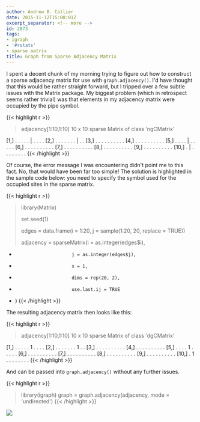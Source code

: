 ```yaml
---
author: Andrew B. Collier
date: 2015-11-12T15:00:01Z
excerpt_separator: <!-- more -->
id: 2873
tags:
- igraph
- '#rstats'
- sparse matrix
title: Graph from Sparse Adjacency Matrix
---
```


I spent a decent chunk of my morning trying to figure out how to construct a sparse adjacency matrix for use with `graph.adjacency()`. I'd have thought that this would be rather straight forward, but I tripped over a few subtle issues with the Matrix package. My biggest problem (which in retrospect seems rather trivial) was that elements in my adjacency matrix were occupied by the pipe symbol.

<!--more-->

{{< highlight r >}}
> adjacency[1:10,1:10]
10 x 10 sparse Matrix of class 'ngCMatrix'
                         
 [1,] . . . . . | . . . .
 [2,] . . . . . . . | . .
 [3,] . . . . . . . . . .
 [4,] . . . . . . . . . .
 [5,] . . . . | . . . . .
 [6,] . . . . . . . . . .
 [7,] . . . . . . . . . .
 [8,] . . . . . . . . . .
 [9,] . . . . . . . . . .
[10,] . | . . . . . . . .
{{< /highlight >}}

Of course, the error message I was encountering didn't point me to this fact. No, that would have been far too simple! The solution is highlighted in the sample code below: you need to specify the symbol used for the occupied sites in the sparse matrix.

{{< highlight r >}}
> library(Matrix)
> 
> set.seed(1)
> 
> edges = data.frame(i = 1:20, j = sample(1:20, 20, replace = TRUE))
> 
> adjacency = sparseMatrix(i = as.integer(edges$i),
+                          j = as.integer(edges$j),
+                          x = 1,
+                          dims = rep(20, 2),
+                          use.last.ij = TRUE
+ )
{{< /highlight >}}

The resulting adjacency matrix then looks like this:

{{< highlight r >}}
> adjacency[1:10,1:10]
10 x 10 sparse Matrix of class 'dgCMatrix'
                         
 [1,] . . . . . 1 . . . .
 [2,] . . . . . . . 1 . .
 [3,] . . . . . . . . . .
 [4,] . . . . . . . . . .
 [5,] . . . . 1 . . . . .
 [6,] . . . . . . . . . .
 [7,] . . . . . . . . . .
 [8,] . . . . . . . . . .
 [9,] . . . . . . . . . .
[10,] . 1 . . . . . . . .
{{< /highlight >}}

And can be passed into `graph.adjacency()` without any further issues.

{{< highlight r >}}
> library(igraph)
> graph = graph.adjacency(adjacency, mode = 'undirected')
{{< /highlight >}}

<img src="/img/2015/11/simple-graph.png">